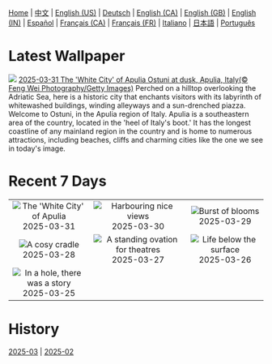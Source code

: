 [Home](../README.md) | [中文](zh-CN.md) | [English (US)](en-US.md) | [Deutsch](de-DE.md) | [English (CA)](en-CA.md) | [English (GB)](en-GB.md) | [English (IN)](en-IN.md) | [Español](es-ES.md) | [Français (CA)](fr-CA.md) | [Français (FR)](fr-FR.md) | [Italiano](it-IT.md) | [日本語](ja-JP.md) | [Português](pt-BR.md)

# Latest Wallpaper
![](https://www.bing.com/th?id=OHR.ItalyOstuni_EN-IN0750809698_UHD.jpg)
[2025-03-31 The 'White City' of Apulia Ostuni at dusk, Apulia, Italy(© Feng Wei Photography/Getty Images)](https://www.bing.com/th?id=OHR.ItalyOstuni_EN-IN0750809698_UHD.jpg)
Perched on a hilltop overlooking the Adriatic Sea, here is a historic city that enchants visitors with its labyrinth of whitewashed buildings, winding alleyways and a sun-drenched piazza. Welcome to Ostuni, in the Apulia region of Italy. Apulia is a southeastern area of the country, located in the 'heel of Italy's boot.' It has the longest coastline of any mainland region in the country and is home to numerous attractions, including beaches, cliffs and charming cities like the one we see in today's image.

# Recent 7 Days
|  |  |  |
|:---:|:---:|:---:|
| ![](https://www.bing.com/th?id=OHR.ItalyOstuni_EN-IN0750809698_400x240.jpg "The 'White City' of Apulia") 2025-03-31 | ![](https://www.bing.com/th?id=OHR.SydneyHarbour_EN-IN0606023668_400x240.jpg "Harbouring nice views") 2025-03-30 | ![](https://www.bing.com/th?id=OHR.CarrizoBloom_EN-IN0314971879_400x240.jpg "Burst of blooms") 2025-03-29 |
| ![](https://www.bing.com/th?id=OHR.NestingMonarch_EN-IN9834490771_400x240.jpg "A cosy cradle") 2025-03-28 | ![](https://www.bing.com/th?id=OHR.OdeonAthens_EN-IN9699251221_400x240.jpg "A standing ovation for theatres") 2025-03-27 | ![](https://www.bing.com/th?id=OHR.CrystalManatee_EN-IN9367417729_400x240.jpg "Life below the surface") 2025-03-26 |
| ![](https://www.bing.com/th?id=OHR.HobbitHole_EN-IN9319772613_400x240.jpg "In a hole, there was a story") 2025-03-25 |  |  |

# History
[2025-03](../archives/wallpaper/en-IN/w_2025_03.md) | [2025-02](../archives/wallpaper/en-IN/w_2025_02.md)

